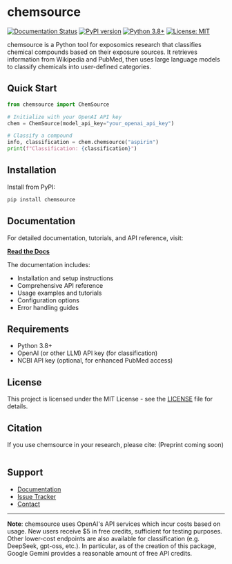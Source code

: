 # chemsource

[![Documentation Status](https://readthedocs.org/projects/chemsource/badge/?version=latest)](https://chemsource.readthedocs.io/en/latest/?badge=latest)
[![PyPI version](https://badge.fury.io/py/chemsource.svg)](https://badge.fury.io/py/chemsource)
[![Python 3.8+](https://img.shields.io/badge/python-3.8+-blue.svg)](https://www.python.org/downloads/)
[![License: MIT](https://img.shields.io/badge/License-MIT-yellow.svg)](https://opensource.org/licenses/MIT)

chemsource is a Python tool for exposomics research that classifies chemical compounds based on their exposure sources. It retrieves information from Wikipedia and PubMed, then uses large language models to classify chemicals into user-defined categories.


## Quick Start

```python
from chemsource import ChemSource

# Initialize with your OpenAI API key
chem = ChemSource(model_api_key="your_openai_api_key")

# Classify a compound
info, classification = chem.chemsource("aspirin")
print(f"Classification: {classification}")
```

## Installation

Install from PyPI:

```bash
pip install chemsource
```

## Documentation

For detailed documentation, tutorials, and API reference, visit:

**[Read the Docs](https://chemsource.readthedocs.io/)**

The documentation includes:
- Installation and setup instructions
- Comprehensive API reference
- Usage examples and tutorials
- Configuration options
- Error handling guides

## Requirements

- Python 3.8+
- OpenAI (or other LLM) API key (for classification)
- NCBI API key (optional, for enhanced PubMed access)

## License

This project is licensed under the MIT License - see the [LICENSE](LICENSE) file for details.

## Citation

If you use chemsource in your research, please cite:
(Preprint coming soon)

```
```

## Support

- [Documentation](https://chemsource.readthedocs.io/)
- [Issue Tracker](https://github.com/prajitrr/chemsource/issues)
- [Contact](mailto:prajkumar@ucsd.edu)

---

**Note**: chemsource uses OpenAI's API services which incur costs based on usage. New users receive $5 in free credits, sufficient for testing purposes. Other lower-cost endpoints are also available for classification (e.g. DeepSeek, gpt-oss, etc.). In particular, as of the creation of this package, Google Gemini provides a reasonable amount of free API credits. 